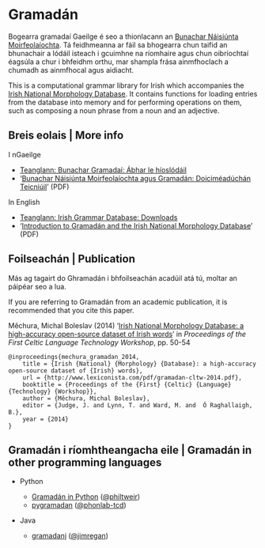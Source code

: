 # Gramadán

Bogearra gramadaí Gaeilge é seo a thionlacann an [Bunachar Náisiúnta Moirfeolaíochta](https://github.com/michmech/BuNaMo). Tá feidhmeanna ar fáil sa bhogearra chun taifid an bhunachair a lódáil isteach i gcuimhne na ríomhaire agus chun oibríochtaí éagsúla a chur i bhfeidhm orthu, mar shampla frása ainmfhoclach a chumadh as ainmfhocal agus aidiacht.

This is a computational grammar library for Irish which accompanies the [Irish National Morphology Database](https://github.com/michmech/BuNaMo). It contains functions for loading entries from the database into memory and for performing operations on them, such as composing a noun phrase from a noun and an adjective.

## Breis eolais | More info

I nGaeilge

- [Teanglann: Bunachar Gramadaí: Ábhar le híoslódáil](http://www.teanglann.ie/ga/gram/_ioslodail)
- ‘[Bunachar Náisiúnta Moirfeolaíochta agus Gramadán: Doiciméadúchán Teicniúil](http://www.teanglann.ie/data/gramadan.pdf)’ (PDF)

In English

- [Teanglann: Irish Grammar Database: Downloads](http://www.teanglann.ie/en/gram/_download)
- ‘[Introduction to Gramadán and the Irish National Morphology Database](http://www.teanglann.ie/data/gramadan-en.pdf)’ (PDF)

## Foilseachán | Publication

Más ag tagairt do Ghramadán i bhfoilseachán acadúil atá tú, moltar an páipéar seo a lua.

If you are referring to Gramadán from an academic publication, it is recommended that you cite this paper.

Měchura, Michal Boleslav (2014) ‘[Irish National Morphology Database: a high-accuracy open-source dataset of Irish words](http://www.lexiconista.com/pdf/gramadan-cltw-2014.pdf)’ in *Proceedings of the First Celtic Language Technology Workshop*, pp. 50-54

	@inproceedings{mechura_gramadan_2014,
		title = {Irish {National} {Morphology} {Database}: a high-accuracy open-source dataset of {Irish} words},
		url = {http://www.lexiconista.com/pdf/gramadan-cltw-2014.pdf},
		booktitle = {Proceedings of the {First} {Celtic} {Language} {Technology} {Workshop}},
		author = {Měchura, Michal Boleslav},
		editor = {Judge, J. and Lynn, T. and Ward, M. and  Ó Raghallaigh, B.},
		year = {2014}
	}

## Gramadán i ríomhtheangacha eile | Gramadán in other programming languages   

- Python

    - [Gramadán in Python](https://github.com/philtweir/Gramadan/tree/python-implementation)
      ([@philtweir](https://github.com/philtweir))
    - [pygramadan](https://github.com/phonlab-tcd/pygramadan)
      ([@phonlab-tcd](https://github.com/phonlab-tcd))

- Java

    - [gramadanj](https://github.com/jimregan/gramadanj)
      ([@jimregan](https://github.com/jimregan))
      
